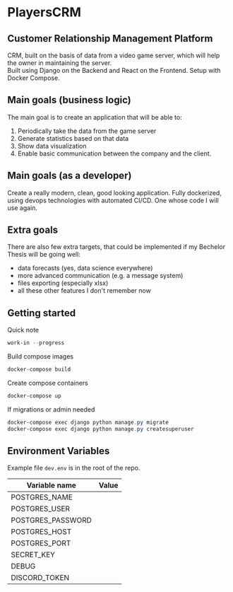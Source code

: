 # PlayersCRM

## Customer Relationship Management Platform

CRM, built on the basis of data from a video game server, which will help the owner in maintaining the server. <br>
Built using Django on the Backend and React on the Frontend.
Setup with Docker Compose.

## Main goals (business logic)

The main goal is to create an application that will be able to:

1. Periodically take the data from the game server
2. Generate statistics based on that data
3. Show data visualization
4. Enable basic communication between the company and the client.

## Main goals (as a developer)

Create a really modern, clean, good looking application.
Fully dockerized, using devops technologies with automated CI/CD.
One whose code I will use again.

## Extra goals

There are also few extra targets, that could be implemented if my Bechelor Thesis will be going well:

-   data forecasts (yes, data science everywhere)
-   more advanced communication (e.g. a message system)
-   files exporting (especially xlsx)
-   all these other features I don't remember now

## Getting started

Quick note

```powershell
work-in --progress
```

Build compose images

```powershell
docker-compose build
```

Create compose containers

```powershell
docker-compose up
```

If migrations or admin needed

```powershell
docker-compose exec django python manage.py migrate
docker-compose exec django python manage.py createsuperuser
```

## Environment Variables

Example file `dev.env` is in the root of the repo.

| Variable name     | Value |
| ----------------- | ----- |
| POSTGRES_NAME     |       |
| POSTGRES_USER     |       |
| POSTGRES_PASSWORD |       |
| POSTGRES_HOST     |       |
| POSTGRES_PORT     |       |
| SECRET_KEY        |       |
| DEBUG             |       |
| DISCORD_TOKEN     |       |
